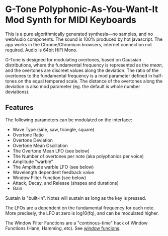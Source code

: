 # G-Tone Polyphonic-As-You-Want-It Mod Synth for MIDI Keyboards

This is a pure algorithmically generated synthesis—no samples, and no webAudio components. The sound is 100% produced by hot javascript. The app works in the Chrome/Chromium browsers, internet connection not required.  Audio is 64bit HiFi Mono.

G-Tone is designed for modulating overtones, based on Gaussian distributions, where the fundamental frequency is represented as the *mean*, and the overtones are discreet values along the deviation. The ratio of the overtones to the fundamental frequency is a mod parameter defined in half-tones on the equal tempered scale. The distance of the overtones along the deviation is also mod parameter (eg. the default is whole number deviations).  

## Features

The following parameters can be modulated on the interface:
* Wave Type (sine, saw, triangle, square)
* Overtone Ratio
* Overtone Deviation 
* Overtone Mean Oscillation
* The Overtone Mean LFO (see below)
* The Number of overtones per note (aka polyphonics per voice)
* Amplitude "warble"
* The Amplitude warble LFO (see below)
* Wavelength dependent feedback value
* Window Filter Function (see below)
* Attack, Decay, and Release (shapes and durations)
* Gain

Sustain is "built-in".  Notes will sustain as long as the key is pressed.

The LFOs are a dependent on the fundamental frequency for each note.  More precisely, the LFO at zero is log10(fq), and can be modulated higher.

The Window Filter Functions are a "continous-time" hack of Window Functions (Hann, Hamming, etc).  See [window funcions](https://en.wikipedia.org/wiki/Window_function).


